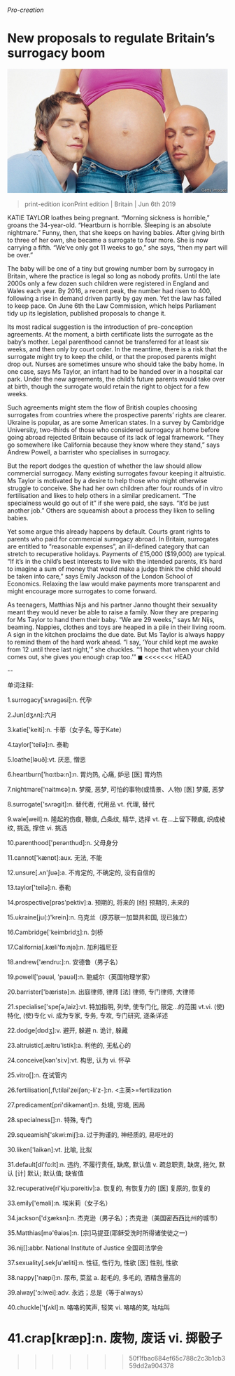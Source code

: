 ###### Pro-creation

# New proposals to regulate Britain’s surrogacy boom 

![image](images/20190608_brp505.jpg) 

> print-edition iconPrint edition | Britain | Jun 6th 2019 

KATIE TAYLOR loathes being pregnant. “Morning sickness is horrible,” groans the 34-year-old. “Heartburn is horrible. Sleeping is an absolute nightmare.” Funny, then, that she keeps on having babies. After giving birth to three of her own, she became a surrogate to four more. She is now carrying a fifth. “We’ve only got 11 weeks to go,” she says, “then my part will be over.” 

The baby will be one of a tiny but growing number born by surrogacy in Britain, where the practice is legal so long as nobody profits. Until the late 2000s only a few dozen such children were registered in England and Wales each year. By 2016, a recent peak, the number had risen to 400, following a rise in demand driven partly by gay men. Yet the law has failed to keep pace. On June 6th the Law Commission, which helps Parliament tidy up its legislation, published proposals to change it. 

Its most radical suggestion is the introduction of pre-conception agreements. At the moment, a birth certificate lists the surrogate as the baby’s mother. Legal parenthood cannot be transferred for at least six weeks, and then only by court order. In the meantime, there is a risk that the surrogate might try to keep the child, or that the proposed parents might drop out. Nurses are sometimes unsure who should take the baby home. In one case, says Ms Taylor, an infant had to be handed over in a hospital car park. Under the new agreements, the child’s future parents would take over at birth, though the surrogate would retain the right to object for a few weeks. 

Such agreements might stem the flow of British couples choosing surrogates from countries where the prospective parents’ rights are clearer. Ukraine is popular, as are some American states. In a survey by Cambridge University, two-thirds of those who considered surrogacy at home before going abroad rejected Britain because of its lack of legal framework. “They go somewhere like California because they know where they stand,” says Andrew Powell, a barrister who specialises in surrogacy. 

But the report dodges the question of whether the law should allow commercial surrogacy. Many existing surrogates favour keeping it altruistic. Ms Taylor is motivated by a desire to help those who might otherwise struggle to conceive. She had her own children after four rounds of in vitro fertilisation and likes to help others in a similar predicament. “The specialness would go out of it” if she were paid, she says. “It’d be just another job.” Others are squeamish about a process they liken to selling babies. 

Yet some argue this already happens by default. Courts grant rights to parents who paid for commercial surrogacy abroad. In Britain, surrogates are entitled to “reasonable expenses”, an ill-defined category that can stretch to recuperative holidays. Payments of £15,000 ($19,000) are typical. “If it’s in the child’s best interests to live with the intended parents, it’s hard to imagine a sum of money that would make a judge think the child should be taken into care,” says Emily Jackson of the London School of Economics. Relaxing the law would make payments more transparent and might encourage more surrogates to come forward. 

As teenagers, Matthias Nijs and his partner Janno thought their sexuality meant they would never be able to raise a family. Now they are preparing for Ms Taylor to hand them their baby. “We are 29 weeks,” says Mr Nijs, beaming. Nappies, clothes and toys are heaped in a pile in their living room. A sign in the kitchen proclaims the due date. But Ms Taylor is always happy to remind them of the hard work ahead. “I say, ‘Your child kept me awake from 12 until three last night,’” she chuckles. “‘I hope that when your child comes out, she gives you enough crap too.’” ◼ 
<<<<<<< HEAD

-- 

 单词注释:

1.surrogacy[ˈsʌrəgəsi]:n. 代孕 

2.Jun[dʒʌn]:六月 

3.katie['keiti]:n. 卡蒂（女子名, 等于Kate） 

4.taylor['teilә]:n. 泰勒 

5.loathe[lәuð]:vt. 厌恶, 憎恶 

6.heartburn['hɑ:tbә:n]:n. 胃灼热, 心痛, 妒忌 [医] 胃灼热 

7.nightmare['naitmєә]:n. 梦魇, 恶梦, 可怕的事物(或情景、人物) [医] 梦魇, 恶梦 

8.surrogate['sʌrәgit]:n. 替代者, 代用品 vt. 代理, 替代 

9.wale[weil]:n. 隆起的伤痕, 鞭痕, 凸条纹, 精华, 选择 vt. 在...上留下鞭痕, 织成棱纹, 挑选, 撑住 vi. 挑选 

10.parenthood['perәnthud]:n. 父母身分 

11.cannot['kænɒt]:aux. 无法, 不能 

12.unsure[.ʌn'ʃuә]:a. 不肯定的, 不确定的, 没有自信的 

13.taylor['teilә]:n. 泰勒 

14.prospective[prәs'pektiv]:a. 预期的, 将来的 [经] 预期的, 未来的 

15.ukraine[ju(:)'krein]:n. 乌克兰（原苏联一加盟共和国, 现已独立） 

16.Cambridge['keimbridʒ]:n. 剑桥 

17.California[.kæli'fɒ:njә]:n. 加利福尼亚 

18.andrew['ændru:]:n. 安德鲁（男子名） 

19.powell['pәuәl, 'pauәl]:n. 鲍威尔（英国物理学家） 

20.barrister['bæristә]:n. 出庭律师, 律师 [法] 律师, 专门律师, 大律师 

21.specialise['speʃә,laiz]:vt. 特加指明, 列举, 使专门化, 限定...的范围 vt.vi. (使)特化, (使)专化 vi. 成为专家, 专务, 专攻, 专门研究, 逐条详述 

22.dodge[dɒdʒ]:v. 避开, 躲避 n. 诡计, 躲藏 

23.altruistic[.æltru'istik]:a. 利他的, 无私心的 

24.conceive[kәn'si:v]:vt. 构思, 认为 vi. 怀孕 

25.vitro[]:n. 在试管内 

26.fertilisation[,f\\:tilai'zeiʃən;-li'z-]:n. <主英>=fertilization 

27.predicament[pri'dikәmәnt]:n. 处境, 穷境, 困局 

28.specialness[]:n. 特殊, 专门 

29.squeamish['skwi:miʃ]:a. 过于拘谨的, 神经质的, 易呕吐的 

30.liken['laikәn]:vt. 比喻, 比拟 

31.default[di'fɒ:lt]:n. 违约, 不履行责任, 缺席, 默认值 v. 疏怠职责, 缺席, 拖欠, 默认 [计] 默认; 默认值; 缺省值 

32.recuperative[ri'kju:pәreitiv]:a. 恢复的, 有恢复力的 [医] 复原的, 恢复的 

33.emily['emәli]:n. 埃米莉（女子名） 

34.jackson['dʒæksn]:n. 杰克逊（男子名）；杰克逊（美国密西西比州的城市） 

35.Matthias[mә'θaiәs]:n. [宗]马提亚(耶稣受洗时所得诸使徒之一) 

36.nij[]:abbr. National Institute of Justice 全国司法学会 

37.sexuality[.sekʃu'æliti]:n. 性征, 性行为, 性欲 [医] 性别, 性欲 

38.nappy['næpi]:n. 尿布, 菜盆 a. 起毛的, 多毛的, 酒精含量高的 

39.alway['ɔ:lwei]:adv. 永远；总是（等于always） 

40.chuckle['tʃʌkl]:n. 咯咯的笑声, 轻笑 vi. 咯咯的笑, 咕咕叫 

41.crap[kræp]:n. 废物, 废话 vi. 掷骰子 
=======
>>>>>>> 50f1fbac684ef65c788c2c3b1cb359dd2a904378

